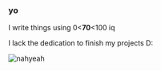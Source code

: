 ### yo

I write things using 0<**70**<100 iq

I lack the dedication to finish my projects D:

![nahyeah](https://github.com/user-attachments/assets/59468e8b-c960-4f6d-a856-4dffda6ac1f0)
